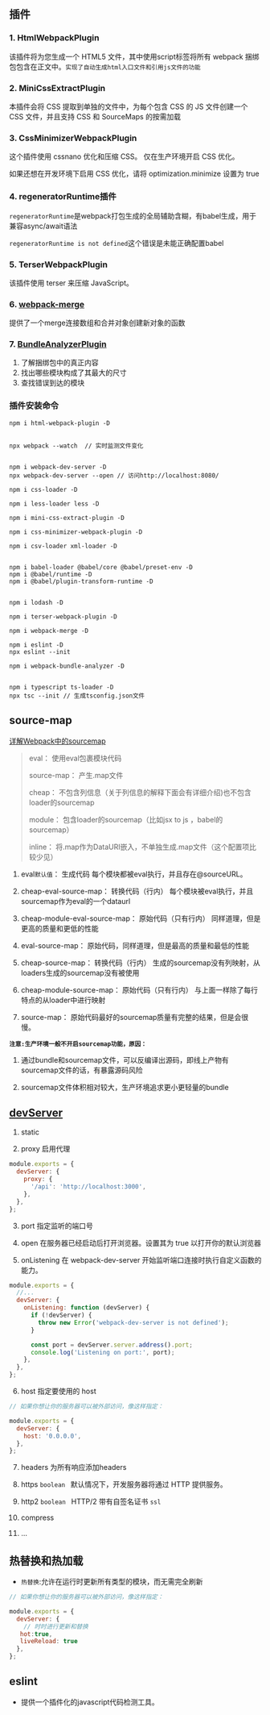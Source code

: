 ## 插件

### 1. HtmlWebpackPlugin

该插件将为您生成一个 HTML5 文件，其中使用script标签将所有 webpack 捆绑包包含在正文中。`实现了自动生成html入口文件和引用js文件的功能`


### 2. MiniCssExtractPlugin
本插件会将 CSS 提取到单独的文件中，为每个包含 CSS 的 JS 文件创建一个 CSS 文件，并且支持 CSS 和 SourceMaps 的按需加载

### 3. CssMinimizerWebpackPlugin

这个插件使用 cssnano 优化和压缩 CSS。
仅在生产环境开启 CSS 优化。

如果还想在开发环境下启用 CSS 优化，请将 optimization.minimize 设置为 true

### 4. regeneratorRuntime插件

`regeneratorRuntime`是webpack打包生成的全局辅助含糊，有babel生成，用于兼容async/await语法

`regeneratorRuntime is not defined`这个错误是未能正确配置babel

### 5. TerserWebpackPlugin

该插件使用 terser 来压缩 JavaScript。

### 6. [webpack-merge](https://www.npmjs.com/package/webpack-merge)

提供了一个merge连接数组和合并对象创建新对象的函数

### 7. [BundleAnalyzerPlugin](https://www.npmjs.com/package/webpack-bundle-analyzer) 

1. 了解捆绑包中的真正内容 
2. 找出哪些模块构成了其最大的尺寸 
3. 查找错误到达的模块

### 插件安装命令

```
npm i html-webpack-plugin -D


npx webpack --watch  // 实时监测文件变化


npm i webpack-dev-server -D
npx webpack-dev-server --open // 访问http://localhost:8080/

npm i css-loader -D

npm i less-loader less -D

npm i mini-css-extract-plugin -D

npm i css-minimizer-webpack-plugin -D

npm i csv-loader xml-loader -D


npm i babel-loader @babel/core @babel/preset-env -D
npm i @babel/runtime -D
npm i @babel/plugin-transform-runtime -D


npm i lodash -D

npm i terser-webpack-plugin -D

npm i webpack-merge -D

npm i eslint -D
npx eslint --init

npm i webpack-bundle-analyzer -D


npm i typescript ts-loader -D
npx tsc --init // 生成tsconfig.json文件
```

## source-map
[详解Webpack中的sourcemap](https://segmentfault.com/a/1190000008315937)

> eval： 使用eval包裹模块代码
> 
> source-map： 产生.map文件
> 
> cheap： 不包含列信息（关于列信息的解释下面会有详细介绍)也不包含loader的sourcemap
> 
> module： 包含loader的sourcemap（比如jsx to js ，babel的sourcemap）
> 
> inline： 将.map作为DataURI嵌入，不单独生成.map文件（这个配置项比较少见）

1. eval`默认值`： 生成代码 每个模块都被eval执行，并且存在@sourceURL。

2. cheap-eval-source-map： 转换代码（行内） 每个模块被eval执行，并且sourcemap作为eval的一个dataurl

3. cheap-module-eval-source-map： 原始代码（只有行内） 同样道理，但是更高的质量和更低的性能

4. eval-source-map： 原始代码，同样道理，但是最高的质量和最低的性能

5. cheap-source-map： 转换代码（行内） 生成的sourcemap没有列映射，从loaders生成的sourcemap没有被使用

6. cheap-module-source-map： 原始代码（只有行内） 与上面一样除了每行特点的从loader中进行映射

7. source-map： 原始代码最好的sourcemap质量有完整的结果，但是会很慢。

**`注意:生产环境一般不开启sourcemap功能，原因：`**

1. 通过bundle和sourcemap文件，可以反编译出源码，即线上产物有sourcemap文件的话，有暴露源码风险

2. sourcemap文件体积相对较大，生产环境追求更小更轻量的bundle

## [devServer](https://webpack.docschina.org/configuration/dev-server/)

1. static

2. proxy 启用代理

```javascript
module.exports = {
  devServer: {
    proxy: {
      '/api': 'http://localhost:3000',
    },
  },
};
```

3. port 指定监听的端口号

4. open 在服务器已经启动后打开浏览器。设置其为 true 以打开你的默认浏览器

5. onListening 在 webpack-dev-server 开始监听端口连接时执行自定义函数的能力。

```javascript
module.exports = {
  //...
  devServer: {
    onListening: function (devServer) {
      if (!devServer) {
        throw new Error('webpack-dev-server is not defined');
      }

      const port = devServer.server.address().port;
      console.log('Listening on port:', port);
    },
  },
};
```

6. host 指定要使用的 host

```javascript
// 如果你想让你的服务器可以被外部访问，像这样指定：

module.exports = {
  devServer: {
    host: '0.0.0.0',
  },
};
```

7. headers 为所有响应添加headers

8. https `boolean ` 默认情况下，开发服务器将通过 HTTP 提供服务。

9. http2 `boolean ` HTTP/2 带有自签名证书 `ssl`

10. compress

11. ...

## 热替换和热加载

- `热替换`:允许在运行时更新所有类型的模块，而无需完全刷新


```javascript
// 如果你想让你的服务器可以被外部访问，像这样指定：

module.exports = {
  devServer: {
    // 时时进行更新和替换
   hot:true,
   liveReload: true
  },
};
```

## eslint

- 提供一个插件化的javascript代码检测工具。






